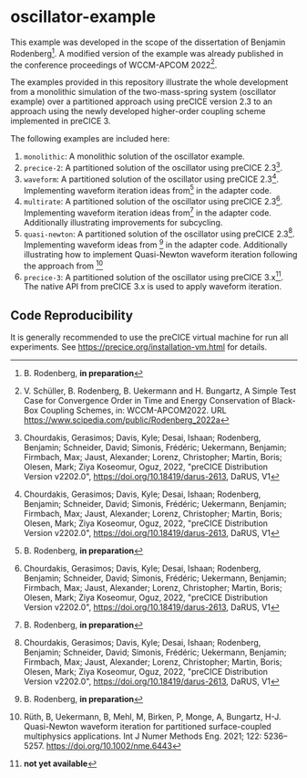 # oscillator-example

This example was developed in the scope of the dissertation of Benjamin Rodenberg[^1]. A modified version of the example was already published in the conference proceedings of WCCM-APCOM 2022[^2].

The examples provided in this repository illustrate the whole development from a monolithic simulation of the two-mass-spring system (oscillator example) over a partitioned approach using preCICE version 2.3 to an approach using the newly developed higher-order coupling scheme implemented in preCICE 3.

The following examples are included here:

1) `monolithic`: A monolithic solution of the oscillator example.
2) `precice-2`: A partitioned solution of the oscillator using preCICE 2.3[^3].
3) `waveform`: A partitioned solution of the oscillator using preCICE 2.3[^3]. Implementing waveform iteration ideas from[^1] in the adapter code.
4) `multirate`: A partitioned solution of the oscillator using preCICE 2.3[^3]. Implementing waveform iteration ideas from[^1] in the adapter code. Additionally illustrating improvements for subcycling.
5) `quasi-newton`: A partitioned solution of the oscillator using preCICE 2.3[^3]. Implementing waveform ideas from [^1] in the adapter code. Additionally illustrating how to implement Quasi-Newton waveform iteration following the approach from [^5]
6) `precice-3`: A partitioned solution of the oscillator using preCICE 3.x[^4]. The native API from preCICE 3.x is used to apply waveform iteration.

## Code Reproducibility

It is generally recommended to use the preCICE virtual machine for run all experiments. See https://precice.org/installation-vm.html for details.

[^1]: B. Rodenberg, **in preparation**
[^2]: V. Schüller, B. Rodenberg, B. Uekermann and H. Bungartz, A Simple Test Case for Convergence Order in Time and Energy Conservation of Black-Box Coupling Schemes, in: WCCM-APCOM2022. URL https://www.scipedia.com/public/Rodenberg_2022a
[^3]: Chourdakis, Gerasimos; Davis, Kyle; Desai, Ishaan; Rodenberg, Benjamin; Schneider, David; Simonis, Frédéric; Uekermann, Benjamin; Firmbach, Max; Jaust, Alexander; Lorenz, Christopher; Martin, Boris; Olesen, Mark; Ziya Koseomur, Oguz, 2022, "preCICE Distribution Version v2202.0", https://doi.org/10.18419/darus-2613, DaRUS, V1
[^4]: **not yet available**
[^5]: Rüth, B, Uekermann, B, Mehl, M, Birken, P, Monge, A, Bungartz, H-J. Quasi-Newton waveform iteration for partitioned surface-coupled multiphysics applications. Int J Numer Methods Eng. 2021; 122: 5236– 5257. https://doi.org/10.1002/nme.6443
